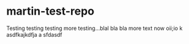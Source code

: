 # martin-test-repo

Testing testing testing
more testing...blal bla bla
more text now
oii;io k
asdfkajkdfja
a
sfdasdf
